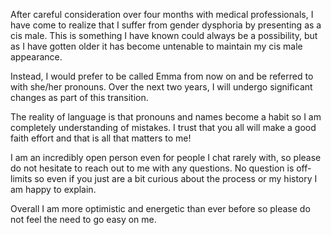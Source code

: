 After careful consideration over four months with medical professionals, I have come to realize that I suffer from gender dysphoria by presenting as a cis male. This is something I have known could always be a possibility, but as I have gotten older it has become untenable to maintain my cis male appearance.

Instead, I would prefer to be called Emma from now on and be referred to with she/her pronouns. Over the next two years, I will undergo significant changes as part of this transition.

The reality of language is that pronouns and names become a habit so I am completely understanding of mistakes. I trust that you all will make a good faith effort and that is all that matters to me!

I am an incredibly open person even for people I chat rarely with, so please do not hesitate to reach out to me with any questions. No question is off-limits so even if you just are a bit curious about the process or my history I am happy to explain.

Overall I am more optimistic and energetic than ever before so please do not feel the need to go easy on me.
